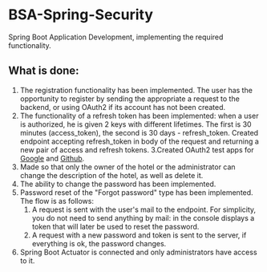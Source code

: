 # BSA-Spring-Security

Spring Boot Application Development, implementing the required functionality.

## What is done: 

1. The registration functionality has been implemented. The user has the opportunity to register by sending the appropriate
   a request to the backend, or using OAuth2 if its account has not been created.
2. The functionality of a refresh token has been implemented: when a user is authorized, he is given 2 keys with different lifetimes.
   The first is 30 minutes (access_token), the second is 30 days - refresh_token. Created endpoint accepting refresh_token in
   body of the request and returning a new pair of access and refresh tokens.
3.Created OAuth2 test apps for [Google](https://console.developers.google.com/) and [Github](https://github.com/settings/developers).
4. Made so that only the owner of the hotel or the administrator can change the description of the hotel, as well as delete it.
5. The ability to change the password has been implemented.
6. Password reset of the "Forgot password" type has been implemented. The flow is as follows:
    1. A request is sent with the user's mail to the endpoint. For simplicity, you do not need to send anything by mail: in
       the console displays a token that will later be used to reset the password.
    2. A request with a new password and token is sent to the server, if everything is ok, the password changes.
7. Spring Boot Actuator is connected and only administrators have access to it.
